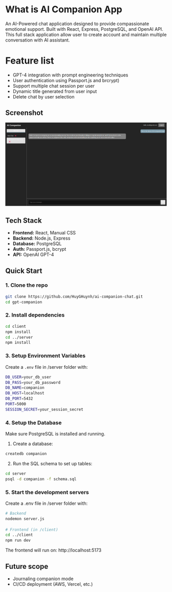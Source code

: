 # What is AI Companion App

An AI-Powered chat application designed to provide compassionate emotional support. Built with React, Express, PostgreSQL, and OpenAI API. This full stack application allow user to create account and maintain multiple conversation with AI assistant.

# Feature list

- GPT-4 integration with prompt engineering techniques
- User authentication using Passport.js and brcrypt)
- Support multiple chat session per user
- Dynamic title generated from user input
- Delete chat by user selection

## Screenshot

![Demo of AI Companion application](image.png)

## Tech Stack

- **Frontend:** React, Manual CSS
- **Backend:** Node.js, Express
- **Database:** PostgreSQL
- **Auth:** Passport.js, bcrypt
- **API:** OpenAI GPT-4

## Quick Start

### 1. Clone the repo

```bash
git clone https://github.com/HuyGHuynh/ai-companion-chat.git
cd gpt-companion
```

### 2. Install dependencies

```bash
cd client
npm install
cd ../server
npm install
```

### 3. Setup Environment Variables

Create a `.env` file in /server folder with:

```bash
DB_USER=your_db_user
DB_PASS=your_db_password
DB_NAME=companion
DB_HOST=localhost
DB_PORT=5432
PORT=5000
SESSION_SECRET=your_session_secret

```

### 4. Setup the Database

Make sure PostgreSQL is installed and running.

1. Create a database:

```bash
createdb companion
```

2. Run the SQL schema to set up tables:

```bash
cd server
psql -d companion -f schema.sql
```

### 5. Start the development servers

Create a .env file in /server folder with:

```bash
# Backend
nodemon server.js

# Frontend (in /client)
cd ../client
npm run dev
```

The frontend will run on: http://localhost:5173

## Future scope

- Journaling companion mode
- CI/CD deployment (AWS, Vercel, etc.)
